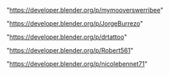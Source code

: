 "https://developer.blender.org/p/mymooverswerribee"

"https://developer.blender.org/p/JorgeBurrezo"

"https://developer.blender.org/p/drtattoo"

"https://developer.blender.org/p/Robert561"

"https://developer.blender.org/p/nicolebennet71"


